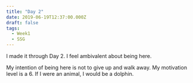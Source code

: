 ```yaml
---
title: "Day 2"
date: 2019-06-19T12:37:00.000Z
draft: false
tags:
  - Week1
  - SSG
---
```

I made it through Day 2.  I feel ambivalent about being here.

My intention of being here is not to give up and walk away.
My motivation level is a 6.
If I were an animal, I would be a dolphin.
